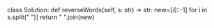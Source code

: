 class Solution:
    def reverseWords(self, s: str) -> str:
        new=[i[::-1] for i in s.split(" ")]
        return " ".join(new)